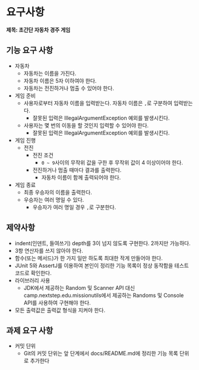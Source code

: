 # 요구사항

**제목: 초간단 자동차 경주 게임**

## 기능 요구 사항

- 자동차
    - 자동차는 이름을 가진다.
    - 자동차 이름은 5자 이하여야 한다.
    - 자동차는 전진하거나 멈출 수 있어야 한다.
- 게임 준비
    - 사용자로부터 자동차 이름을 입력받는다. 자동차 이름은 `,`로 구분하여 입력받는다.
        - 잘못된 입력은 IllegalArgumentException 예외를 발생시킨다.
    - 사용자는 몇 번의 이동을 할 것인지 입력할 수 있어야 한다.
        - 잘못된 입력은 IllegalArgumentException 예외를 발생시킨다.
- 게임 진행
    - 전진
        - 전진 조건
            - `0 ~ 9`사이의 무작위 값을 구한 후 무작위 값이 4 이상이어야 한다.
        - 전진하거나 멈출 때마다 결과를 출력한다.
            - 자동차 이름이 함께 출력되어야 한다.
- 게임 종료
    - 최종 우승자의 이름을 출력한다.
    - 우승자는 여러 명일 수 있다.
        - 우승자가 여러 명일 경우 `,`로 구분한다.

## 제약사항

- indent(인덴트, 들여쓰기) depth를 3이 넘지 않도록 구현한다. 2까지만 가능하다.
- 3항 연산자를 쓰지 않아야 한다.
- 함수(또는 메서드)가 한 가지 일만 하도록 최대한 작게 만들어야 한다.
- JUnit 5와 AssertJ를 이용하여 본인이 정리한 기능 목록이 정상 동작함을 테스트 코드로 확인한다.
- 라이브러리 사용
    - JDK에서 제공하는 Random 및 Scanner API 대신 camp.nextstep.edu.missionutils에서 제공하는 Randoms 및 Console API를 사용하여 구현해야 한다.
- 모든 출력값은 출력값 형식을 지켜야 한다.

## 과제 요구 사항

- 커밋 단위
    - Git의 커밋 단위는 앞 단계에서 docs/README.md에 정리한 기능 목록 단위로 추가한다
